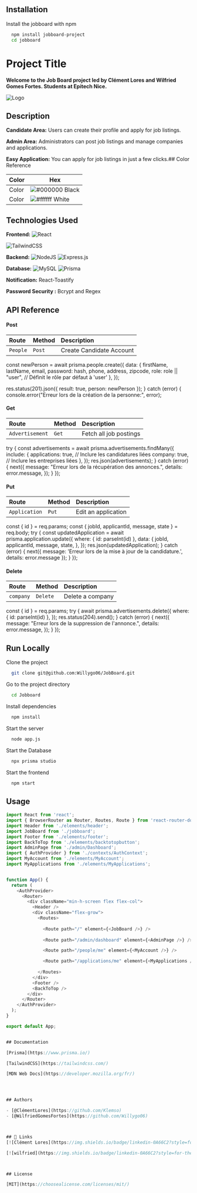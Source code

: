 
## Installation

Install the jobboard with npm

```bash
  npm install jobboard-project
  cd jobboard
```
    
# Project Title

**Welcome to the Job Board project led by Clément Lores and Wilfried Gomes Fortes. Students at Epitech Nice.**





![Logo](https://pbs.twimg.com/profile_images/1671247989455683585/SGKA_txr_400x400.jpg)


## Description

**Candidate Area:** Users can create their profile and apply for job listings.

**Admin Area:** Administrators can post job listings and manage companies and applications.

**Easy Application:** You can apply for job listings in just a few clicks.## Color Reference

| Color             | Hex                                                                |
| ----------------- | ------------------------------------------------------------------ |
| Color | ![#000000](https://via.placeholder.com/10/0a192f?text=+) Black |
|  Color | ![#ffffff](https://via.placeholder.com/10/f8f8f8?text=+) White |



## Technologies Used

**Frontend:** 
    ![React](https://img.shields.io/badge/react-%2320232a.svg?style=for-the-badge&logo=react&logoColor=%2361DAFB)

![TailwindCSS](https://img.shields.io/badge/tailwindcss-%2338B2AC.svg?style=for-the-badge&logo=tailwind-css&logoColor=white)
    

**Backend:** 
    ![NodeJS](https://img.shields.io/badge/node.js-6DA55F?style=for-the-badge&logo=node.js&logoColor=white) 
![Express.js](https://img.shields.io/badge/express.js-%23404d59.svg?style=for-the-badge&logo=express&logoColor=%2361DAFB)

**Database:** ![MySQL](https://img.shields.io/badge/mysql-4479A1.svg?style=for-the-badge&logo=mysql&logoColor=white) 
![Prisma](https://img.shields.io/badge/Prisma-3982CE?style=for-the-badge&logo=Prisma&logoColor=white)



**Notification:** React-Toastify 

**Password Security :** Bcrypt and Regex



## API Reference

#### Post 


|   Route  | Method |      Description         |
| :------- | :----- | :----------------------- |
| `People` | `Post` | Create Candidate Account |

const newPerson = await prisma.people.create({
      data: {
        firstName,
        lastName,
        email,
        password: hash,
        phone,
        address,
        zipcode,
        role: role || "user", // Définit le rôle par défaut à 'user'
      },
    });
    
 res.status(201).json({ result: true, person: newPerson });
  } catch (error) {
    console.error("Erreur lors de la création de la personne:", error);
    


#### Get 

|      Route      | Method |      Description         |
| :-------------- | :----- | :----------------------- |
| `Advertisement` |  `Get` |  Fetch all job postings  |


 try {
    const advertisements = await prisma.advertisements.findMany({
      include: {
        applications: true, // Inclure les candidatures liées
        company: true, // Inclure les entreprises liées
      },
    });
    res.json(advertisements);
  } catch (error) {
    next({
      message: "Erreur lors de la récupération des annonces.",
      details: error.message,
    });
  }
});


#### Put 

|      Route      | Method |      Description         |
| :-------------- | :----- | :----------------------- |
|  `Application`  |  `Put` |   Edit an application    |

 const { id } = req.params;
  const { jobId, applicantId, message, state } = req.body;
  try {
    const updatedApplication = await prisma.application.update({
      where: { id: parseInt(id) },
      data: {
        jobId,
        applicantId,
        message,
        state,
      },
    });
    res.json(updatedApplication);
  } catch (error) {
    next({ message: 'Erreur lors de la mise à jour de la candidature.', details: error.message });
  }
});

#### Delete

|    Route    |  Method  |    Description       |
| :---------- | :------- | :------------------- |
|  `company`  | `Delete` |    Delete a company  |

  const { id } = req.params;
  try {
    await prisma.advertisements.delete({
      where: { id: parseInt(id) },
    });
    res.status(204).send();
  } catch (error) {
    next({
      message: "Erreur lors de la suppression de l'annonce.",
      details: error.message,
    });
  }
});



## Run Locally

Clone the project

```bash
  git clone git@github.com:Willygo06/JobBoard.git
```

Go to the project directory

```bash
  cd Jobboard
```

Install dependencies

```bash
  npm install
```

Start the server

```bash
  node app.js
```

Start the Database

```bash
  npx prisma studio
```

Start the frontend

```bash
  npm start
```


## Usage

```javascript
import React from 'react';
import { BrowserRouter as Router, Routes, Route } from 'react-router-dom';
import Header from './elements/header';
import JobBoard from './jobboard';
import Footer from './elements/footer';
import BackToTop from './elements/backtotopbutton';
import AdminPage from './admin/Dashboard';
import { AuthProvider } from './contexts/AuthContext'; 
import MyAccount from './elements/MyAccount';
import MyApplications from './elements/MyApplications';


function App() {
  return (
    <AuthProvider> 
      <Router> 
        <div className="min-h-screen flex flex-col">
          <Header />
          <div className="flex-grow">
            <Routes>
            
              <Route path="/" element={<JobBoard />} />
                          
              <Route path="/admin/dashboard" element={<AdminPage />} />

              <Route path="/people/me" element={<MyAccount />} />

              <Route path="/applications/me" element={<MyApplications />} />
              
            </Routes>
          </div>
          <Footer />
          <BackToTop />
        </div>
      </Router>
    </AuthProvider>
  );
}

export default App;


## Documentation

[Prisma](https://www.prisma.io/)

[TailwindCSS](https://tailwindcss.com/)

[MDN Web Docs](https://developer.mozilla.org/fr/)




## Authors

- [@ClémentLores](https://github.com/Klemso)
- [@WilfriedGomesFortes](https://github.com/Willygo06)



## 🔗 Links
[![Clément Lores](https://img.shields.io/badge/linkedin-0A66C2?style=for-the-badge&logo=linkedin&logoColor=white)](https://www.linkedin.com/in/cl%C3%A9ment-lores-72b3a319a/)

[![wilfried](https://img.shields.io/badge/linkedin-0A66C2?style=for-the-badge&logo=linkedin&logoColor=white)](https://www.linkedin.com/in/wilfried-gomes-fortes-610575326/)



## License

[MIT](https://choosealicense.com/licenses/mit/)

